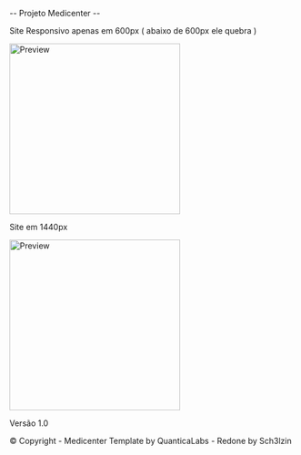 -- Projeto Medicenter --

Site Responsivo apenas em 600px ( abaixo de 600px ele quebra )

<p>
<img src="./Preview/Preview1400px.png" width="300px" alt="Preview">
</p>
  
Site em 1440px

<p>
<img src="./Preview/Preview1400px.png" width="300px" alt="Preview">
</p>
  
Versão 1.0

© Copyright - Medicenter Template by QuanticaLabs - Redone by Sch3lzin
